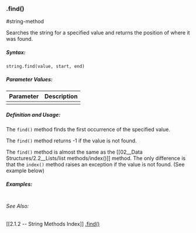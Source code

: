 ### .find()
#string-method 

Searches the string for a specified value and returns the position of where it was found.

##### Syntax:
 `string.find(value, start, end)`

##### Parameter Values:
| Parameter | Description |
| --------- | ----------- |
|           |             |


##### Definition and Usage:
The `find()` method finds the first occurrence of the specified value.

The `find()` method returns -1 if the value is not found.

The `find()` method is almost the same as the [[02__Data Structures/2.2__Lists/list methods/index()]] method.
The only difference is that the `index()` method raises an exception if the value is not found. (See example below) <br>

##### Examples:
```py

```

###### See Also:
[[2.1.2 -- String Methods Index]]
[.find()]((https://www.w3schools.com/python/ref_string_find.asp))